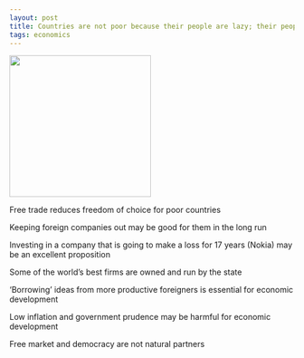 ```yaml
---
layout: post
title: Countries are not poor because their people are lazy; their people are ‘lazy’ because they are poor
tags: economics
---
```


<img height="250"  src="https://i.gr-assets.com/images/S/compressed.photo.goodreads.com/books/1312041078l/1032019.jpg" /> 


Free trade reduces freedom of choice for poor countries

Keeping foreign companies out may be good for them in the long run

Investing in a company that is going to make a loss for 17 years (Nokia) may be an excellent proposition

Some of the world’s best firms are owned and run by the state

‘Borrowing’ ideas from more productive foreigners is essential for economic 
development

Low inflation and government prudence may be harmful for economic development

Free market and democracy are not natural partners

